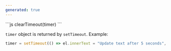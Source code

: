```yaml
---
generated: true
---
```


<div markdown="1" class="ans">
```js
clearTimeout(timer)
```
</div>

`timer` object is returned by `setTimeout`. Example:

```js
timer = setTimeout(() => el.innerText = "Update text after 5 seconds", 5000)
```
